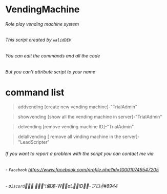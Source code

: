 # VendingMachine
###### Role play vending machine system

###### This script created by `walidDEV`

###### You can edit the commands and all the code
###### But you can't attribute script to your name

# command list
> addvending [create new vending machine]-"TrialAdmin"

> showvending [show all the vending machine in server]-"TrialAdmin"

> delvending [remove vending machine ID]-"TrialAdmin"

> delallvending [ remove all vinding machine in the server]-"LeadScripter"


###### If you want to report a problem with the script you can contact me via

###### - `Facebook`  https://www.facebook.com/profile.php?id=100010749547205

###### - `Discord`  ُُُ‘ًًً!偏差-WٌٌaLٌٌiD-ُُプロ✌#8944
